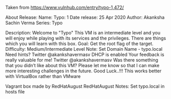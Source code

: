 Taken from https://www.vulnhub.com/entry/typo-1,472/ 

About Release:
    Name: Typo: 1
    Date release: 25 Apr 2020
    Author: Akanksha Sachin Verma
    Series: Typo

Description:
    Welcome to "Typo"
    This VM is an intermediate level and you will enjoy while playing with its services and the privileges. There are things which you will learn with this box.
    Goal: Get the root flag of the target.
    Difficulty: Medium/Intermediate Level
    Note: Set Domain Name - typo.local
    Need hints? Twitter @akankshavermasv
    DHCP is enabled
    Your feedback is really valuable for me! Twitter @akankshavermasv
    Was there something that you didn’t like about this VM?
    Please let me know so that I can make more interesting challenges in the future.
    Good Luck..!!!
    This works better with VirtualBox rather than VMware 

Vagrant box made by RedHatAugust
RedHatAugust Notes:
    Set typo.local in hosts file
